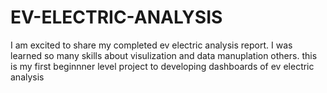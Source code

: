 # EV-ELECTRIC-ANALYSIS
I am excited to share my completed ev electric analysis report. I was learned so many skills about visulization and data manuplation others. this is my first beginnner level project to developing dashboards of ev electric analysis 

